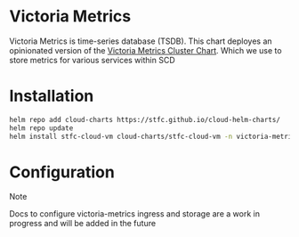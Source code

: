 # Victoria Metrics

Victoria Metrics is time-series database (TSDB). 
This chart deployes an opinionated version of the [Victoria Metrics Cluster Chart](https://github.com/VictoriaMetrics/helm-charts/tree/master/charts/victoria-metrics-cluster). Which we use to store metrics for various services within SCD


# Installation

```bash
helm repo add cloud-charts https://stfc.github.io/cloud-helm-charts/
helm repo update
helm install stfc-cloud-vm cloud-charts/stfc-cloud-vm -n victoria-metrics --create-namespace 
```

# Configuration

> [!NOTE] 
> Docs to configure victoria-metrics ingress and storage are a work in progress and will be added in the future